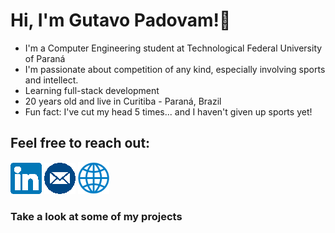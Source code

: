 # Hi, I'm Gutavo Padovam!👋

* I'm a Computer Engineering student at Technological Federal University of Paraná
* I'm passionate about competition of any kind, especially involving sports and intellect. 
* Learning full-stack development
* 20 years old and live in Curitiba - Paraná, Brazil
* Fun fact: I've cut my head 5 times... and I haven't given up sports yet!

## Feel free to reach out:

[![alt text][1.1]][1]
[![alt text][2.1]][2]
[![alt text][3.1]][3]

[1.1]: ./icons/linkedin.png
[2.1]: ./icons/email.png
[3.1]: ./icons/web.png

[1]: https://www.linkedin.com/in/matheusburda/
[2]: https://open.spotify.com/user/burdao?si=NOvM55qjSGKFkUryvmnwvg
[3]: https://www.youtube.com/channel/UCrNDrGwDXmBErjp0BGqqOUw

### Take a look at some of my projects
